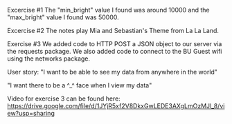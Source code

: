 Excercise #1
The "min_bright" value I found was around 10000 and the "max_bright" value I found was 50000.

Excercise #2
The notes play Mia and Sebastian's Theme from La La Land.

Exercise #3
We added code to HTTP POST a JSON object to our server via the requests package. We also added code to connect to the BU Guest wifi using the networks package.

User story:
"I want to be able to see my data from anywhere in the world"

"I want there to be a ^_^ face when I view my data"

Video for exercise 3 can be found here: https://drive.google.com/file/d/1JYjR5xf2V8DkxGwLEDE3AXgLmOzMJl_8/view?usp=sharing
